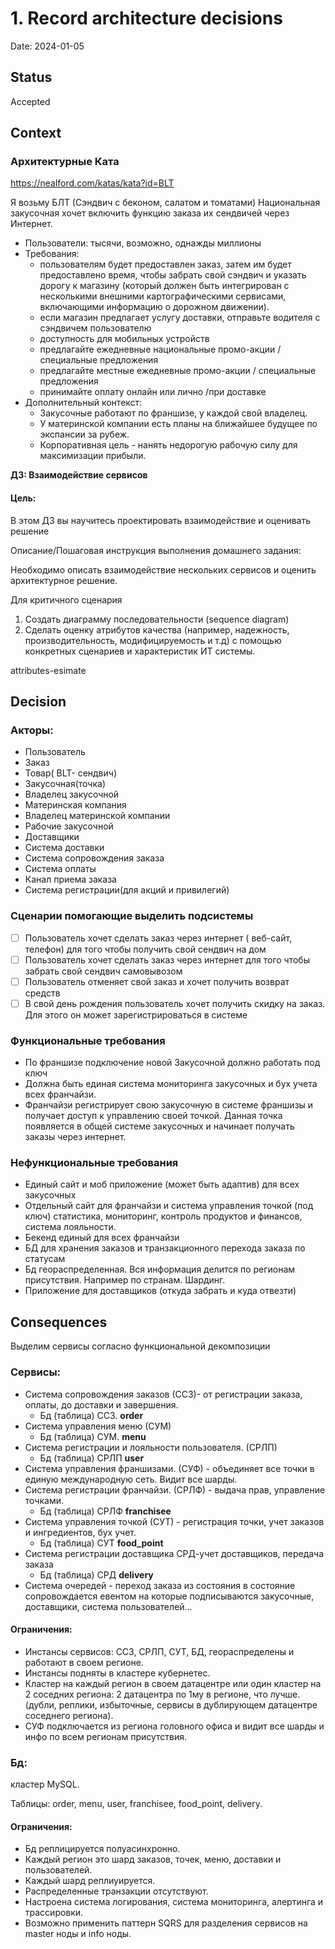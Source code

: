 # 1. Record architecture decisions

Date: 2024-01-05

## Status

Accepted

## Context

### Архитектурные Ката
https://nealford.com/katas/kata?id=BLT

Я возьму БЛТ (Сэндвич с беконом, салатом и томатами)
Национальная закусочная хочет включить функцию заказа их сендвичей через Интернет.
* Пользователи: тысячи, возможно, однажды миллионы
* Требования:
    * пользователям будет предоставлен заказ, затем им будет предоставлено время, чтобы забрать свой сэндвич и указать дорогу к магазину (который должен быть интегрирован с несколькими внешними картографическими сервисами, включающими информацию о дорожном движении).
    * если магазин предлагает услугу доставки, отправьте водителя с сэндвичем пользователю
    * доступность для мобильных устройств
    * предлагайте ежедневные национальные промо-акции / специальные предложения
    * предлагайте местные ежедневные промо-акции / специальные предложения
    * принимайте оплату онлайн или лично /при доставке
* Дополнительный контекст:
    * Закусочные работают по франшизе, у каждой свой владелец.
    * У материнской компании есть планы на ближайшее будущее по экспансии за рубеж.
    * Корпоративная цель - нанять недорогую рабочую силу для максимизации прибыли.

**ДЗ: Взаимодействие сервисов**

#### Цель:
В этом ДЗ вы научитесь проектировать взаимодействие и оценивать решение

Описание/Пошаговая инструкция выполнения домашнего задания:

Необходимо описать взаимодействие нескольких сервисов и оценить архитектурное решение. 

Для критичного сценария
1. Создать диаграмму последовательности (sequence diagram)
2. Сделать оценку атрибутов качества (например, надежность, производительность, модифицируемость и т.д) с помощью конкретных сценариев и характеристик ИТ системы.

attributes-esimate
## Decision

### Акторы:
* Пользователь
* Заказ
* Товар( BLT- сендвич)
* Закусочная(точка)
* Владелец закусочной
* Материнская компания
* Владелец материнской компании
* Рабочие закусочной
* Доставщики
* Система доставки
* Система сопровождения заказа
* Система оплаты
* Канал приема заказа
* Система регистрации(для акций и привилегий)

### Сценарии помогающие выделить подсистемы

- [ ] Пользователь хочет сделать заказ через интернет ( веб-сайт, телефон) для того чтобы получить свой сендвич на дом
- [ ] Пользователь хочет сделать заказ через интернет для того чтобы забрать свой сендвич самовывозом
- [ ] Пользователь отменяет свой заказ и хочет получить возврат средств
- [ ] В свой день рождения пользователь хочет получить скидку на заказ. Для этого он может зарегистрироваться в системе

### Функциональные требования
* По франшизе подключение новой Закусочной должно работать под ключ
* Должна быть единая система мониторинга закусочных и бух учета всех франчайзи.
* Франчайзи регистрирует свою закусочную в системе франшизы и получает доступ к управлению своей точкой. Данная точка появляется в общей системе закусочных и начинает получать заказы через интернет.
### Нефункциональные требования
* Единый сайт и моб приложение (может быть адаптив) для всех закусочных
* Отдельный сайт для франчайзи и система управления точкой (под ключ) статистика, мониторинг, контроль продуктов и финансов, система лояльности.
* Бекенд единый для всех франчайзи
* БД для хранения заказов и транзакционного перехода заказа по статусам
* Бд геораспределенная. Вся информация делится по регионам присутствия. Например по странам. Шардинг.
* Приложение для доставщиков (откуда забрать и куда отвезти)

## Consequences
Выделим сервисы согласно функциональной декомпозиции
### Сервисы:
* Система сопровождения заказов (ССЗ)- от регистрации заказа, оплаты, до доставки и завершения.
  * Бд (таблица) ССЗ. **order**
* Система управления меню (СУМ)
  * Бд (таблица) СУМ. **menu**
* Система регистрации и лояльности пользователя. (СРЛП)
  * Бд (таблица) СРЛП **user**
* Система управления франшизами. (СУФ) - объединяет все точки в единую международную сеть. Видит все шарды.
* Система регистрации франчайзи. (СРЛФ) - выдача прав, управление точками.
  * Бд (таблица) СРЛФ **franchisee**
* Система управления точкой (СУТ) - регистрация точки, учет заказов и ингредиентов, бух учет.
  * Бд (таблица) СУТ **food_point**
* Система регистрации доставщика СРД-учет доставщиков, передача заказа
  * Бд (таблица) СРД **delivery**
* Система очередей - переход заказа из состояния в состояние сопровождается евентом на которые подписываются закусочные, доставщики, система пользователей…

#### Ограничения:
* Инстансы сервисов:  ССЗ, СРЛП, СУТ, БД, геораспределены и работают в своем регионе.
* Инстансы подняты в кластере кубернетес.
* Кластер на каждый регион в своем датацентре или один кластер на 2 соседних региона: 2 датацентра по 1му в регионе, что лучше. (дубли, реплики, избыточные, сервисы в дублирующем датацентре соседнего региона).
* СУФ подключается из региона головного офиса и видит все шарды и инфо по всем регионам присутствия.

### Бд:
кластер MySQL. 

Таблицы: order, menu, user, franchisee, food_point, delivery.

#### Ограничения:
* Бд реплицируется полуасинхронно.
* Каждый регион это шард заказов, точек, меню, доставки и пользователей.
* Каждый шард реплиуируется.
* Распределенные транзакции отсутствуют. 
* Настроена система логирования, система мониторинга, алертинга и трассировки.
* Возможно применить паттерн SQRS для разделения сервисов на master ноды и info ноды.
 
